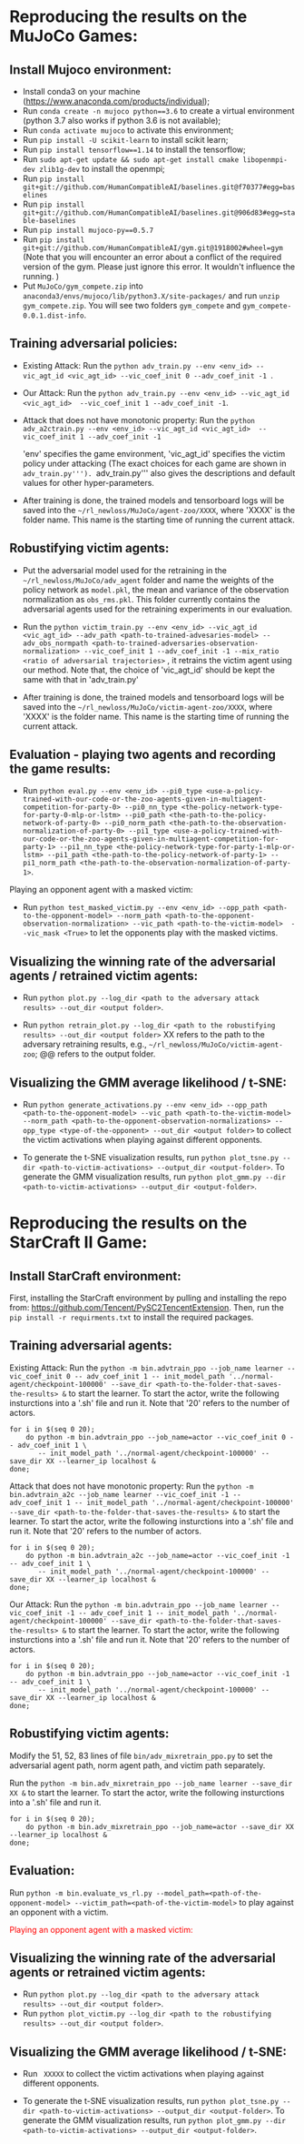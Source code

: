 # Reproducing the results on the MuJoCo Games:

## Install Mujoco environment: 
  - Install conda3 on your machine (https://www.anaconda.com/products/individual);  
  - Run ```conda create -n mujoco python==3.6``` to create a virtual environment (python 3.7 also works if python 3.6 is not available);  
  - Run ```conda activate mujoco``` to activate this environment;  
  - Run ```pip install -U scikit-learn``` to install scikit learn;  
  - Run ```pip install tensorflow==1.14``` to install the tensorflow;  
  - Run ```sudo apt-get update && sudo apt-get install cmake libopenmpi-dev zlib1g-dev``` to install the openmpi;  
  - Run ```pip install git+git://github.com/HumanCompatibleAI/baselines.git@f70377#egg=baselines```
  - Run ```pip install git+git://github.com/HumanCompatibleAI/baselines.git@906d83#egg=stable-baselines```
  - Run ```pip install mujoco-py==0.5.7```
  - Run ```pip install git+git://github.com/HumanCompatibleAI/gym.git@1918002#wheel=gym``` (Note that you will encounter an error about a conflict of the required version of the gym. Please just ignore this error. It wouldn't influence the running. )
  - Put ```MuJoCo/gym_compete.zip``` into ```anaconda3/envs/mujoco/lib/python3.X/site-packages/``` and run ```unzip gym_compete.zip```. You will see two folders ```gym_compete``` and ```gym_compete-0.0.1.dist-info```.

## Training adversarial policies:
- Existing Attack: Run the ```python adv_train.py --env <env_id> --vic_agt_id <vic_agt_id> --vic_coef_init 0 --adv_coef_init -1 ```. 

- Our Attack: Run the  ```python adv_train.py --env <env_id> --vic_agt_id <vic_agt_id>  --vic_coef_init 1 --adv_coef_init -1```.

- Attack that does not have monotonic property: Run the  ```python adv_a2ctrain.py --env <env_id> --vic_agt_id <vic_agt_id>  --vic_coef_init 1 --adv_coef_init -1```

  'env' specifies the game environment, 'vic_agt_id' specifies the victim policy under attacking (The exact choices for each game are shown in ```adv_train.py'''). ```adv_train.py''' also gives the descriptions and default values for other hyper-parameters. 

- After training is done, the trained models and tensorboard logs will be saved into the ```~/rl_newloss/MuJoCo/agent-zoo/XXXX```, where 'XXXX' is the folder name. This name is the starting time of running the current attack.

## Robustifying victim agents:
- Put the adversarial model used for the retraining in the ```~/rl_newloss/MuJoCo/adv_agent``` folder and name the weights of the policy network as  ```model.pkl```, the mean and variance of the observation normalization as ```obs_rms.pkl```. This folder currently contains the adversarial agents used for the retraining experiments in our evaluation.

- Run the ```python victim_train.py --env <env_id> --vic_agt_id <vic_agt_id> --adv_path <path-to-trained-advesaries-model> --adv_obs_normpath <path-to-trained-adversaries-observation-normalization> --vic_coef_init 1 --adv_coef_init -1 --mix_ratio <ratio of adversarial trajectories>``` , it retrains the victim agent using our method. Note that, the choice of 'vic_agt_id' should be kept the same with that in 'adv_train.py' 

- After training is done, the trained models and tensorboard logs will be saved into the ```~/rl_newloss/MuJoCo/victim-agent-zoo/XXXX```, where 'XXXX' is the folder name. This name is the starting time of running the current attack.

## Evaluation - playing two agents and recording the game results:
- Run ```python eval.py --env <env_id> --pi0_type <use-a-policy-trained-with-our-code-or-the-zoo-agents-given-in-multiagent-competition-for-party-0> --pi0_nn_type <the-policy-network-type-for-party-0-mlp-or-lstm> --pi0_path <the-path-to-the-policy-network-of-party-0> --pi0_norm_path <the-path-to-the-observation-normalization-of-party-0> --pi1_type <use-a-policy-trained-with-our-code-or-the-zoo-agents-given-in-multiagent-competition-for-party-1> --pi1_nn_type <the-policy-network-type-for-party-1-mlp-or-lstm> --pi1_path <the-path-to-the-policy-network-of-party-1> --pi1_norm_path <the-path-to-the-observation-normalization-of-party-1>```.

Playing an opponent agent with a masked victim: 
- Run ```python test_masked_victim.py --env <env_id> --opp_path <path-to-the-opponent-model> --norm_path <path-to-the-opponent-observation-normalization> --vic_path <path-to-the-victim-model>  --vic_mask <True>``` to let the opponents play with the masked victims.


## Visualizing the winning rate of the adversarial agents / retrained victim agents:
  - Run ```python plot.py --log_dir <path to the adversary attack results> --out_dir <output folder>```.
  
  - Run ```python retrain_plot.py --log_dir <path to the robustifying results> --out_dir <output folder>``` XX refers to the path to the adversary retraining results, e.g., ```~/rl_newloss/MuJoCo/victim-agent-zoo```; @@ refers to the output folder.
  

## Visualizing the GMM average likelihood / t-SNE:
  - Run ```python generate_activations.py --env <env_id> --opp_path <path-to-the-opponent-model> --vic_path <path-to-the-victim-model> --norm_path <path-to-the-opponent-observation-normalizations> --opp_type <type-of-the-opponent> --out_dir <output folder>``` to collect the victim activations when playing against different opponents. 
  
  - To generate the t-SNE visualization results, run ```python plot_tsne.py --dir <path-to-victim-activations> --output_dir <output-folder>```. To generate the GMM visualization results, run ```python plot_gmm.py --dir <path-to-victim-activations> --output_dir <output-folder>```.

# Reproducing the results on the StarCraft II Game:

## Install StarCraft environment:
First, installing the StarCraft environment by pulling and installing the repo from: https://github.com/Tencent/PySC2TencentExtension. Then, run the ```pip install -r requirments.txt``` to install the required packages.

## Training adversarial agents:
Existing Attack: Run the ```python -m bin.advtrain_ppo --job_name learner --vic_coef_init 0 -- adv_coef_init 1 -- init_model_path '../normal-agent/checkpoint-100000' --save_dir <path-to-the-folder-that-saves-the-results> &``` to start the learner. To start the actor, write the following insturctions into a '.sh' file and run it. Note that '20' refers to the number of actors.
```
for i in $(seq 0 20); 
    do python -m bin.advtrain_ppo --job_name=actor --vic_coef_init 0 -- adv_coef_init 1 \
       -- init_model_path '../normal-agent/checkpoint-100000' --save_dir XX --learner_ip localhost & 
done;
``` 

Attack that does not have monotonic property: Run the ```python -m bin.advtrain_a2c --job_name learner --vic_coef_init -1 -- adv_coef_init 1 -- init_model_path '../normal-agent/checkpoint-100000' --save_dir <path-to-the-folder-that-saves-the-results> &``` to start the learner. To start the actor, write the following insturctions into a '.sh' file and run it. Note that '20' refers to the number of actors.

``` 
for i in $(seq 0 20); 
    do python -m bin.advtrain_a2c --job_name=actor --vic_coef_init -1 -- adv_coef_init 1 \
       -- init_model_path '../normal-agent/checkpoint-100000' --save_dir XX --learner_ip localhost & 
done;
``` 

Our Attack: Run the ```python -m bin.advtrain_ppo --job_name learner --vic_coef_init -1 -- adv_coef_init 1 -- init_model_path '../normal-agent/checkpoint-100000' --save_dir <path-to-the-folder-that-saves-the-results> &``` to start the learner. To start the actor, write the following insturctions into a '.sh' file and run
it. Note that '20' refers to the number of actors.

``` 
for i in $(seq 0 20); 
    do python -m bin.advtrain_ppo --job_name=actor --vic_coef_init -1 -- adv_coef_init 1 \
       -- init_model_path '../normal-agent/checkpoint-100000' --save_dir XX --learner_ip localhost & 
done;
``` 

## Robustifying victim agents:
Modify the 51, 52, 83 lines of file ```bin/adv_mixretrain_ppo.py``` to set the adversarial agent path, norm agent path, and victim path separately.

Run the ```python -m bin.adv_mixretrain_ppo --job_name learner --save_dir XX &``` to start the learner. To start the actor, write the following insturctions into a '.sh' file and run it. 

```  
for i in $(seq 0 20); 
    do python -m bin.adv_mixretrain_ppo --job_name=actor --save_dir XX --learner_ip localhost & 
done;
```

## Evaluation:
Run ```python -m bin.evaluate_vs_rl.py --model_path=<path-of-the-opponent-model> --victim_path=<path-of-the-victim-model>``` to play against an opponent with a victim.

<span style="color:red"> Playing an opponent agent with a masked victim:</span> 


## Visualizing the winning rate of the adversarial agents or retrained victim agents:
- Run ```python plot.py --log_dir <path to the adversary attack results> --out_dir <output folder>```.
- Run ```python plot_victim.py --log_dir <path to the robustifying results> --out_dir <output folder>```.

## Visualizing the GMM average likelihood / t-SNE:
  - Run ``` XXXXX``` to collect the victim activations when playing against different opponents. 
  
  - To generate the t-SNE visualization results, run ```python plot_tsne.py --dir <path-to-victim-activations> --output_dir <output-folder>```. To generate the GMM visualization results, run ```python plot_gmm.py --dir <path-to-victim-activations> --output_dir <output-folder>```.

